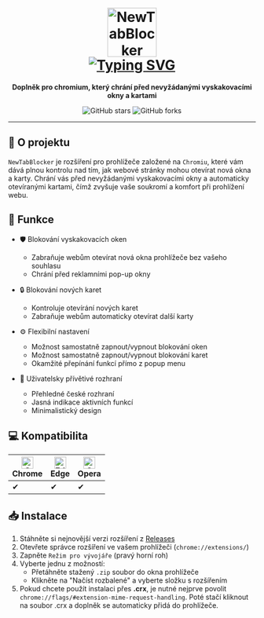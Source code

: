<h1 align="center">
  <br>
  <a href="https://github.com/patekcz"><img src="https://github.com/patekcz/NewTabBlocker/assets/52839023/25fb01bd-83b5-4238-8141-b91ca7b173ea" height="100" alt="NewTabBlocker"></a>
  <br>
  <a href="https://git.io/typing-svg"><img src="https://readme-typing-svg.demolab.com?font=Fira+Code&duration=2000&pause=1000&random=false&width=160&lines=NewTabBlocker" alt="Typing SVG" /></a>
  <br>
</h1>

<p align="center">
  <b>Doplněk pro chromium, který chrání před nevyžádanými vyskakovacími okny a kartami</b>
</p>

<p align="center">
  <img src="https://img.shields.io/github/stars/patekcz/NewTabBlocker?style=social" alt="GitHub stars">
  <img src="https://img.shields.io/github/forks/patekcz/NewTabBlocker?style=social" alt="GitHub forks">
</p>

---

## 🌟 O projektu

`NewTabBlocker` je rozšíření pro prohlížeče založené na `Chromiu`, které vám dává plnou kontrolu nad tím, jak webové stránky mohou otevírat nová okna a karty. Chrání vás před nevyžádanými vyskakovacími okny a automaticky otevíranými kartami, čímž zvyšuje vaše soukromí a komfort při prohlížení webu.

## 🚀 Funkce

- 🛡️ Blokování vyskakovacích oken
  - Zabraňuje webům otevírat nová okna prohlížeče bez vašeho souhlasu
  - Chrání před reklamními pop-up okny

- 🔒 Blokování nových karet
  - Kontroluje otevírání nových karet
  - Zabraňuje webům automaticky otevírat další karty

- ⚙️ Flexibilní nastavení
  - Možnost samostatně zapnout/vypnout blokování oken
  - Možnost samostatně zapnout/vypnout blokování karet
  - Okamžité přepínání funkcí přímo z popup menu

- 🎨 Uživatelsky přívětivé rozhraní
  - Přehledné české rozhraní
  - Jasná indikace aktivních funkcí
  - Minimalistický design

## 💻 Kompatibilita

| <img src="https://raw.githubusercontent.com/alrra/browser-logos/master/src/chrome/chrome_48x48.png" alt="Chrome" width="24px" height="24px" /><br>Chrome | <img src="https://raw.githubusercontent.com/alrra/browser-logos/master/src/edge/edge_48x48.png" alt="Edge" width="24px" height="24px" /><br>Edge | <img src="https://raw.githubusercontent.com/alrra/browser-logos/master/src/opera/opera_48x48.png" alt="Opera" width="24px" height="24px" /><br>Opera |
| -------------------------------------------------------------------------------------------------------------------------------------------------------- | -------------------------------------------------------------------------------------------------------------------------------------------------- | ---------------------------------------------------------------------------------------------------------------------------------------------------- |
| ✔                                                                                                                                                         | ✔                                                                                                                                                   | ✔                                                                                                                                                     |

## 📥 Instalace

1. Stáhněte si nejnovější verzi rozšíření z [Releases](https://github.com/patekcz/NewTabBlocker/releases)
2. Otevřete správce rozšíření ve vašem prohlížeči (`chrome://extensions/`)
3. Zapněte `Režim pro vývojáře` (pravý horní roh)
4. Vyberte jednu z možností:
   - Přetáhněte stažený `.zip` soubor do okna prohlížeče
   - Klikněte na "Načíst rozbalené" a vyberte složku s rozšířením
5. Pokud chcete použít instalaci přes **.crx**, je nutné nejprve povolit `chrome://flags/#extension-mime-request-handling`. Poté stačí kliknout na soubor .crx a doplněk se automaticky přidá do prohlížeče.
